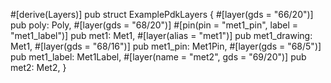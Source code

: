 #[derive(Layers)]
pub struct ExamplePdkLayers {
    #[layer(gds = "66/20")]
    pub poly: Poly,
    #[layer(gds = "68/20")]
    #[pin(pin = "met1_pin", label = "met1_label")]
    pub met1: Met1,
    #[layer(alias = "met1")]
    pub met1_drawing: Met1,
    #[layer(gds = "68/16")]
    pub met1_pin: Met1Pin,
    #[layer(gds = "68/5")]
    pub met1_label: Met1Label,
    #[layer(name = "met2", gds = "69/20")]
    pub met2: Met2,
}
